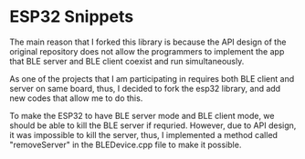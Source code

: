 # ESP32 Snippets

The main reason that I forked this library is because the API design of the original repository does not allow the programmers to implement the app that BLE server and BLE client coexist and run simultaneously.

As one of the projects that I am participating in requires both BLE client and server on same board, thus, I decided to fork the esp32 library, and add new codes that allow me to do this.

To make the ESP32 to have BLE server mode and BLE client mode, we should be able to kill the BLE server if requried.
However, due to API design, it was impossible to kill the server, thus, I implemented a method called "removeServer" in the BLEDevice.cpp file to make it possible.
